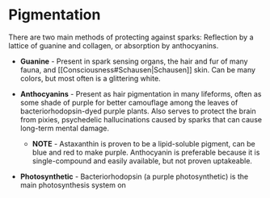 # Pigmentation

There are two main methods of protecting against sparks: Reflection by a lattice of guanine and collagen, or absorption by anthocyanins.

* **Guanine** \- Present in spark sensing organs, the hair and fur of many fauna, and [[Consciousness#Schausen|Schausen]] skin. Can be many colors, but most often is a glittering white.

* **Anthocyanins** \- Present as hair pigmentation in many lifeforms, often as some shade of purple for better camouflage among the leaves of bacteriorhodopsin-dyed purple plants. Also serves to protect the brain from pixies, psychedelic hallucinations caused by sparks that can cause long-term mental damage.

  * **NOTE** \- Astaxanthin is proven to be a lipid-soluble pigment, can be blue and red to make purple. Anthocyanin is preferable because it is single-compound and easily available, but not proven uptakeable.

* **Photosynthetic** \- Bacteriorhodopsin (a purple photosynthetic) is the main photosynthesis system on


